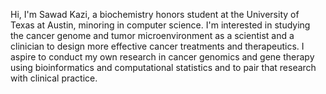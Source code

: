 Hi, I'm Sawad Kazi, a biochemistry honors student at the University of Texas at Austin, minoring in computer science.
I'm interested in studying the cancer genome and tumor microenvironment as a scientist and a clinician to design more effective cancer treatments and therapeutics.
I aspire to conduct my own research in cancer genomics and gene therapy using bioinformatics and computational statistics and to pair that research with clinical
practice.
